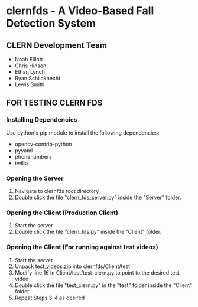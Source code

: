 # clernfds - A Video-Based Fall Detection System

## CLERN Development Team
* Noah Elliott
* Chris Hinson
* Ethan Lynch
* Ryan Schildknecht
* Lewis Smith


## FOR TESTING CLERN FDS

### Installing Dependencies
Use python's pip module to install the following dependencies:
* opencv-contrib-python
* pyyaml
* phonenumbers
* twilio

### Opening the Server
1. Navigate to clernfds root directory
4. Double click the file "clern_fds_server.py" inside the "Server" folder.

### Opening the Client (Production Client)
1. Start the server
3. Double click the file "clern_fds.py" inside the "Client" folder.

### Opening the Client (For running against test videos)
1. Start the server
2. Unpack test_videos.zip into clernfds/Client/test
3. Modify line 16 in Client/test/test_clern.py to point to the desired test video
4. Double click the file "test_clern.py" in the "test" folder inside the "Client" folder.
5. Repeat Steps 3-4 as desired
